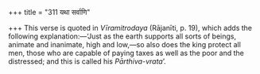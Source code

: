 +++
title = "311 यथा सर्वाणि"

+++
This verse is quoted in *Vīramitrodaya* (Rājanīti, p. 19), which adds
the following explanation:—‘Just as the earth supports all sorts of
beings, animate and inanimate, high and low,—so also does the king
protect all men, those who are capable of paying taxes as well as the
poor and the distressed; and this is called his *Pārthiva-vrata*’.


